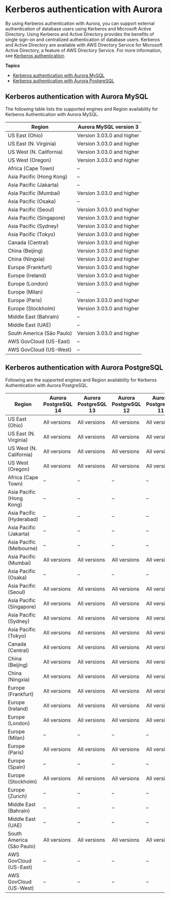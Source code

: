 # Kerberos authentication with Aurora<a name="Concepts.Aurora_Fea_Regions_DB-eng.Feature.KerberosAuthentication"></a>

By using Kerberos authentication with Aurora, you can support external authentication of database users using Kerberos and Microsoft Active Directory\. Using Kerberos and Active Directory provides the benefits of single sign\-on and centralized authentication of database users\. Kerberos and Active Directory are available with AWS Directory Service for Microsoft Active Directory, a feature of AWS Directory Service\. For more information, see [Kerberos authentication](database-authentication.md#kerberos-authentication)\.

**Topics**
+ [Kerberos authentication with Aurora MySQL](#Concepts.Aurora_Fea_Regions_DB-eng.Feature.KerberosAuthentication.amy)
+ [Kerberos authentication with Aurora PostgreSQL](#Concepts.Aurora_Fea_Regions_DB-eng.Feature.KerberosAuthentication.apg)

## Kerberos authentication with Aurora MySQL<a name="Concepts.Aurora_Fea_Regions_DB-eng.Feature.KerberosAuthentication.amy"></a>

The following table lists the supported engines and Region availability for Kerberos Authentication with Aurora MySQL\.


| Region | Aurora MySQL version 3 | 
| --- | --- | 
| US East \(Ohio\) | Version 3\.03\.0 and higher | 
| US East \(N\. Virginia\) | Version 3\.03\.0 and higher | 
| US West \(N\. California\) | Version 3\.03\.0 and higher | 
| US West \(Oregon\) | Version 3\.03\.0 and higher | 
| Africa \(Cape Town\) | – | 
| Asia Pacific \(Hong Kong\) | – | 
| Asia Pacific \(Jakarta\) | – | 
| Asia Pacific \(Mumbai\) | Version 3\.03\.0 and higher | 
| Asia Pacific \(Osaka\) | – | 
| Asia Pacific \(Seoul\) | Version 3\.03\.0 and higher | 
| Asia Pacific \(Singapore\) | Version 3\.03\.0 and higher | 
| Asia Pacific \(Sydney\) | Version 3\.03\.0 and higher | 
| Asia Pacific \(Tokyo\) | Version 3\.03\.0 and higher | 
| Canada \(Central\) | Version 3\.03\.0 and higher | 
| China \(Beijing\) | Version 3\.03\.0 and higher | 
| China \(Ningxia\) | Version 3\.03\.0 and higher | 
| Europe \(Frankfurt\) | Version 3\.03\.0 and higher | 
| Europe \(Ireland\) | Version 3\.03\.0 and higher | 
| Europe \(London\) | Version 3\.03\.0 and higher | 
| Europe \(Milan\) | – | 
| Europe \(Paris\) | Version 3\.03\.0 and higher | 
| Europe \(Stockholm\) | Version 3\.03\.0 and higher | 
| Middle East \(Bahrain\) | – | 
| Middle East \(UAE\) | – | 
| South America \(São Paulo\) | Version 3\.03\.0 and higher | 
| AWS GovCloud \(US\-East\) | – | 
| AWS GovCloud \(US\-West\) | – | 

## Kerberos authentication with Aurora PostgreSQL<a name="Concepts.Aurora_Fea_Regions_DB-eng.Feature.KerberosAuthentication.apg"></a>

Following are the supported engines and Region availability for Kerberos Authentication with Aurora PostgreSQL\.


| Region | Aurora PostgreSQL 14 | Aurora PostgreSQL 13 | Aurora PostgreSQL 12 | Aurora PostgreSQL 11 | 
| --- | --- | --- | --- | --- | 
| US East \(Ohio\) | All versions | All versions | All versions | All versions | 
| US East \(N\. Virginia\) | All versions | All versions | All versions | All versions | 
| US West \(N\. California\) | All versions | All versions | All versions | All versions | 
| US West \(Oregon\) | All versions | All versions | All versions | All versions | 
| Africa \(Cape Town\) | – | – | – | – | 
| Asia Pacific \(Hong Kong\) | – | – | – | – | 
| Asia Pacific \(Hyderabad\) | – | – | – | – | 
| Asia Pacific \(Jakarta\) | – | – | – | – | 
| Asia Pacific \(Melbourne\) | – | – | – | – | 
| Asia Pacific \(Mumbai\) | All versions | All versions | All versions | All versions | 
| Asia Pacific \(Osaka\) | – | – | – | – | 
| Asia Pacific \(Seoul\) | All versions | All versions | All versions | All versions | 
| Asia Pacific \(Singapore\) | All versions | All versions | All versions | All versions | 
| Asia Pacific \(Sydney\) | All versions | All versions | All versions | All versions | 
| Asia Pacific \(Tokyo\) | All versions | All versions | All versions | All versions | 
| Canada \(Central\) | All versions | All versions | All versions | All versions | 
| China \(Beijing\) | All versions | All versions | All versions | All versions | 
| China \(Ningxia\) | All versions | All versions | All versions | All versions | 
| Europe \(Frankfurt\) | All versions | All versions | All versions | All versions | 
| Europe \(Ireland\) | All versions | All versions | All versions | All versions | 
| Europe \(London\) | All versions | All versions | All versions | All versions | 
| Europe \(Milan\) | – | – | – | – | 
| Europe \(Paris\) | All versions | All versions | All versions | All versions | 
| Europe \(Spain\) | – | – | – | – | 
| Europe \(Stockholm\) | All versions | All versions | All versions | All versions | 
| Europe \(Zurich\) | – | – | – | – | 
| Middle East \(Bahrain\) | – | – | – | – | 
| Middle East \(UAE\) | – | – | – | – | 
| South America \(São Paulo\) | All versions | All versions | All versions | All versions | 
| AWS GovCloud \(US\-East\) | – | – | – | – | 
| AWS GovCloud \(US\-West\) | – | – | – | – | 